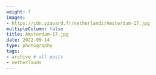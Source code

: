 ```yaml
---
weight: 7
images:
- https://cdn.yzavard.fr/netherlands/Amsterdam-17.jpg
multipleColumn: false
title: Amsterdam-17.jpg
date: 2022-09-14
type: photography
tags:
- archive # all posts
- netherlands
---
```

